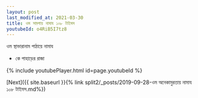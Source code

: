 ```yaml
---
layout: post
last_modified_at: 2021-03-30
title: ওম সাড়্গায় নামায ১০৮ টাইমস
youtubeId: o4RiB5I7tz8
---
```

 
 
 ওম স্থাভারানাম পাঠায়ে নামায  
 
 -  কে পাহাড়ের রাজা 
 
  
 
  
 
 
 
 
 
 


{% include youtubePlayer.html id=page.youtubeId %}
 
[Next]({{ site.baseurl }}{% link  split2/_posts/2019-09-28-ওম অনেকামুরতায় নামায ১০৮ টাইমস.md%})
 
